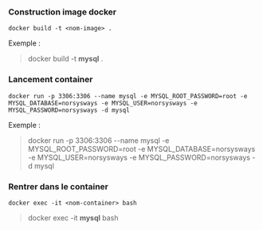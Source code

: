 ### Construction image docker
```  
docker build -t <nom-image> . 
```  
Exemple : 
> docker build -t **mysql** .


### Lancement container
```
docker run -p 3306:3306 --name mysql -e MYSQL_ROOT_PASSWORD=root -e MYSQL_DATABASE=norsysways -e MYSQL_USER=norsysways -e MYSQL_PASSWORD=norsysways -d mysql
```
Exemple : 
> docker run -p 3306:3306 --name mysql -e MYSQL_ROOT_PASSWORD=root -e MYSQL_DATABASE=norsysways -e MYSQL_USER=norsysways -e MYSQL_PASSWORD=norsysways -d mysql



### Rentrer dans le container
```
docker exec -it <nom-container> bash
```
> docker exec -it **mysql** bash


